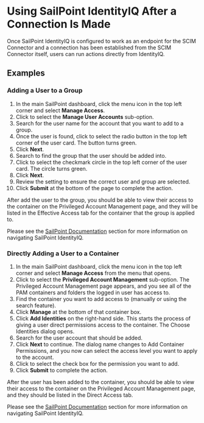 [title]: # (Using SailPoint IdentityIQ)
[tags]: # (third-party)
[priority]: # (3)
# Using SailPoint IdentityIQ After a Connection Is Made

Once SailPoint IdentityIQ is configured to work as an endpoint for the SCIM Connector and a connection has been established from the SCIM Connector itself, users can run actions directly from IdentityIQ.

## Examples

### Adding a User to a Group

1. In the main SailPoint dashboard, click the menu icon in the top left corner and select __Manage Access__.
1. Click to select the __Manage User Accounts__ sub-option.
1. Search for the user name for the account that you want to add to a group.
1. Once the user is found, click to select the radio button in the top left corner of the user card. The button turns green.
1. Click __Next__.
1. Search to find the group that the user should be added into.
1. Click to select the checkmark circle in the top left corner of the user card. The circle turns green.
1. Click __Next__.
1. Review the setting to ensure the correct user and group are selected.
1. Click __Submit__ at the bottom of the page to complete the action.

After add the user to the group, you should be able to view their access to the container on the Privileged Account Management page, and they will be listed in the Effective Access tab for the container that the group is applied to.

Please see the [SailPoint Documentation](index.md) section for more information on navigating SailPoint IdentityIQ.

### Directly Adding a User to a Container

1. In the main SailPoint dashboard, click the menu icon in the top left corner and select __Manage Access__ from the menu that opens.
1. Click to select the __Privileged Account Management__ sub-option. The Privileged Account Management page appears, and you see all of the PAM containers and folders the logged in user has access to.
1. Find the container you want to add access to (manually or using the search feature).
1. Click __Manage__ at the bottom of that container box.
1. Click __Add Identities__ on the right-hand side. This starts the process of giving a user direct permissions access to the container. The Choose Identities dialog opens.
1. Search for the user account that should be added.
1. Click __Next__ to continue. The dialog name changes to Add Container Permissions, and you now can select the access level you want to apply to the account.
1. Click to select the check box for the permission you want to add.
1. Click __Submit__ to complete the action.

After the user has been added to the container, you should be able to view their access to the container on the Privileged Account Management page, and they should be listed in the Direct Access tab.

Please see the [SailPoint Documentation](index.md) section for more information on navigating SailPoint IdentityIQ.
